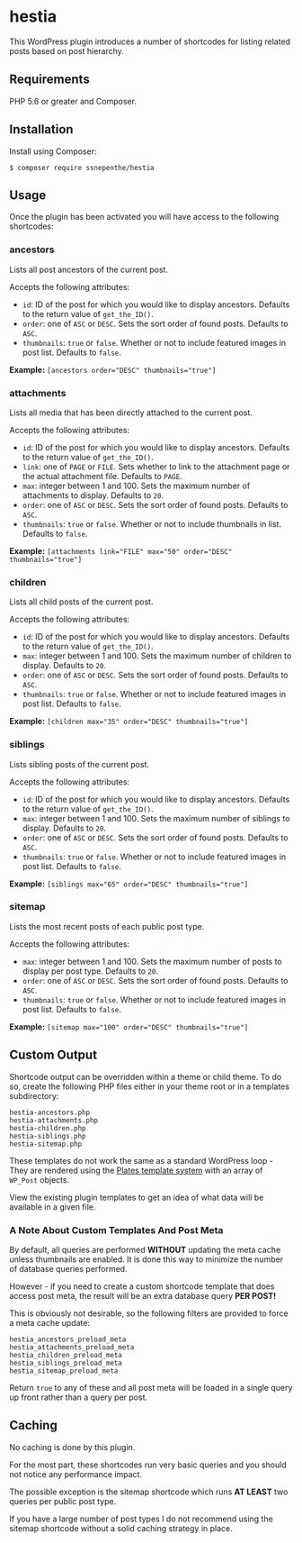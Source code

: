 # hestia
This WordPress plugin introduces a number of shortcodes for listing related posts based on post hierarchy.

## Requirements
PHP 5.6 or greater and Composer.

## Installation
Install using Composer:

```
$ composer require ssnepenthe/hestia
```

## Usage
Once the plugin has been activated you will have access to the following shortcodes:

### ancestors
Lists all post ancestors of the current post.

Accepts the following attributes:

* `id`: ID of the post for which you would like to display ancestors. Defaults to the return value of `get_the_ID()`.
* `order`: one of `ASC` or `DESC`. Sets the sort order of found posts. Defaults to `ASC`.
* `thumbnails`: `true` or `false`. Whether or not to include featured images in post list. Defaults to `false`.

**Example:** `[ancestors order="DESC" thumbnails="true"]`

### attachments
Lists all media that has been directly attached to the current post.

Accepts the following attributes:

* `id`: ID of the post for which you would like to display ancestors. Defaults to the return value of `get_the_ID()`.
* `link`: one of `PAGE` or `FILE`. Sets whether to link to the attachment page or the actual attachment file. Defaults to `PAGE`.
* `max`: integer between 1 and 100. Sets the maximum number of attachments to display. Defaults to `20`.
* `order`: one of `ASC` or `DESC`. Sets the sort order of found posts. Defaults to `ASC`.
* `thumbnails`: `true` or `false`. Whether or not to include thumbnails in list. Defaults to `false`.

**Example:** `[attachments link="FILE" max="50" order="DESC" thumbnails="true"]`

### children
Lists all child posts of the current post.

Accepts the following attributes:

* `id`: ID of the post for which you would like to display ancestors. Defaults to the return value of `get_the_ID()`.
* `max`: integer between 1 and 100. Sets the maximum number of children to display. Defaults to `20`.
* `order`: one of `ASC` or `DESC`. Sets the sort order of found posts. Defaults to `ASC`.
* `thumbnails`: `true` or `false`. Whether or not to include featured images in post list. Defaults to `false`.

**Example:** `[children max="35" order="DESC" thumbnails="true"]`

### siblings
Lists sibling posts of the current post.

Accepts the following attributes:

* `id`: ID of the post for which you would like to display ancestors. Defaults to the return value of `get_the_ID()`.
* `max`: integer between 1 and 100. Sets the maximum number of siblings to display. Defaults to `20`.
* `order`: one of `ASC` or `DESC`. Sets the sort order of found posts. Defaults to `ASC`.
* `thumbnails`: `true` or `false`. Whether or not to include featured images in post list. Defaults to `false`.

**Example:** `[siblings max="65" order="DESC" thumbnails="true"]`

### sitemap
Lists the most recent posts of each public post type.

Accepts the following attributes:

* `max`: integer between 1 and 100. Sets the maximum number of posts to display per post type. Defaults to `20`.
* `order`: one of `ASC` or `DESC`. Sets the sort order of found posts. Defaults to `ASC`.
* `thumbnails`: `true` or `false`. Whether or not to include featured images in post list. Defaults to `false`.

**Example:** `[sitemap max="100" order="DESC" thumbnails="true"]`

## Custom Output
Shortcode output can be overridden within a theme or child theme. To do so, create the following PHP files either in your theme root or in a templates subdirectory:

```
hestia-ancestors.php
hestia-attachments.php
hestia-children.php
hestia-siblings.php
hestia-sitemap.php
```

These templates do not work the same as a standard WordPress loop - They are rendered using the [Plates template system](http://platesphp.com/) with an array of `WP_Post` objects.

View the existing plugin templates to get an idea of what data will be available in a given file.

### A Note About Custom Templates And Post Meta
By default, all queries are performed **WITHOUT** updating the meta cache unless thumbnails are enabled. It is done this way to minimize the number of database queries performed.

However - if you need to create a custom shortcode template that does access post meta, the result will be an extra database query **PER POST!**

This is obviously not desirable, so the following filters are provided to force a meta cache update:

```
hestia_ancestors_preload_meta
hestia_attachments_preload_meta
hestia_children_preload_meta
hestia_siblings_preload_meta
hestia_sitemap_preload_meta
```

Return `true` to any of these and all post meta will be loaded in a single query up front rather than a query per post.

## Caching
No caching is done by this plugin.

For the most part, these shortcodes run very basic queries and you should not notice any performance impact.

The possible exception is the sitemap shortcode which runs **AT LEAST** two queries per public post type.

If you have a large number of post types I do not recommend using the sitemap shortcode without a solid caching strategy in place.
